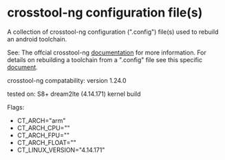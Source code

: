 # crosstool-ng configuration file(s)
A collection of crosstool-ng configuration (".config") file(s) used to rebuild an android toolchain. 

See: The offcial crosstool-ng [documentation](https://crosstool-ng.github.io/docs/) for more information. For details on rebuilding a toolchain from a ".config" file see this specific [document](https://crosstool-ng.github.io/docs/configuration/). 

crosstool-ng compatability: version 1.24.0

tested on: S8+ dream2lte (4.14.171) kernel build

Flags: 
* CT_ARCH="arm"
* CT_ARCH_CPU=""
* CT_ARCH_FPU=""
* CT_ARCH_FLOAT=""
* CT_LINUX_VERSION="4.14.171"
